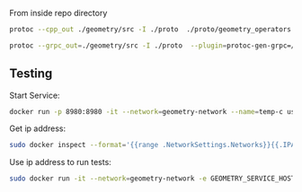 From inside repo directory

```bash
protoc --cpp_out ./geometry/src -I ./proto  ./proto/geometry_operators.proto ./proto/geometry.proto
```

```bash
protoc --grpc_out=./geometry/src -I ./proto  --plugin=protoc-gen-grpc=/usr/local/bin/grpc_cpp_plugin ./proto/geometry_operators.proto
```
    

## Testing

Start Service:
```bash
docker run -p 8980:8980 -it --network=geometry-network --name=temp-c us.gcr.io/echoparklabs/geometry-service-java
```

Get ip address:
```bash
sudo docker inspect --format='{{range .NetworkSettings.Networks}}{{.IPAddress}}{{end}}' temp-c
```

Use ip address to run tests:
```bash
sudo docker run -it --network=geometry-network -e GEOMETRY_SERVICE_HOST=172.18.0.2:8980 temp-i /bin/bash -c "cd geometry-test; ./unitTest"
```
